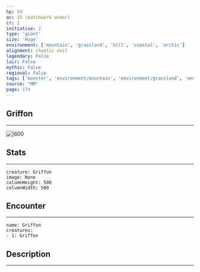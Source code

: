 ```yaml
---
hp: 59
ac: 15 (patchwork armor)
cr: 2
initiative: 2
type: 'giant'    
size: 'Huge'
environment: ['mountain', 'grassland', 'hill', 'coastal', 'arctic']
alignment: chaotic evil
legendary: False
lair: False
mythic: False
regional: False
tags: ['monster', 'environment/mountain', 'environment/grassland', 'environment/hill', 'environment/coastal', 'environment/arctic']
source: "MM"
page: 174
---
```


## Griffon
---

![|600](D:/Program%20Files/5e.tools/img/bestiary/MM/Griffon.jpg)

## Stats
---

```statblock
creature: Griffon
image: None
columnHeight: 500
columnWidth: 500
```

## Encounter
---

```encounter-table
name: Griffon
creatures:
- 1: Griffon
```

## Description
---




